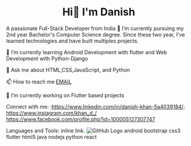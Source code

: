    <h1 style="text-align: center;"> Hi👋 I'm Danish</h1>
                                          A passionate Full-Stack Developer from India
🔭 I’m currently pursuing my 2nd year Bachelor's Computer Science degree. Since these two year, I’ve learned technologies and have built multiples projects. 
  

🌱 I’m currently learning Android Development with flutter and Web Development with Python-Django

💬 Ask me about HTML,CSS,JavaScript, and Python

📫 How to reach me [EMAIL](khand7661@gmail.com)

🔭 I’m currently working on Flutter based projects

Connect with me:
:https://www.linkedin.com/in/danish-khan-5a4039184/: https://www.instagram.com/khan_d_/  https://www.facebook.com/profile.php?id=100005127307747

Languages and Tools:
 inline link.
 ![GitHub Logo](https://www.linkedin.com/in/danish-khan-5a4039184/)
android bootstrap css3 flutter html5 java nodejs python react

